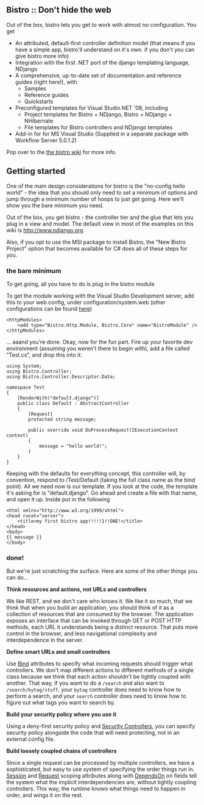 ## Bistro :: Don't hide the web ##

Out of the box, bistro lets you get to work with almost no configuration. You get

  * An attributed, default-first controller definition model (that means if you have a simple app, bistro'll understand on it's own. if you don't you can give bistro more info)
  * Integration with the first .NET port of the django templating language, NDjango
  * A comprehensive, up-to-date set of documentation and reference guides (right here!), with
    * Samples
    * Reference guides
    * Quickstarts
  * Preconfigured templates for Visual Studio.NET '08, including
    * Project templates for Bistro + NDjango, Bistro + NDjango + NHibernate
    * File templates for Bistro controllers and NDjango templates
  * Add-in for for MS Visual Studio (Supplied in a separate package with Workflow Server 5.0.1.2)

Pop over to the [the bistro wiki](http://www.bistroframework.org/) for more info.


## Getting started ##
One of the main design considerations for bistro is the "no-config hello world" - the idea that you should only need to set a minimum of options and jump through a minimum number of hoops to just get going. Here we'll show you the bare minimum you need.

Out of the box, you get bistro - the controller tier and the glue that lets you plug in a view and model. The default view in most of the examples on this wiki is http://www.ndjango.org.

Also, if you opt to use the MSI package to install Bistro, the "New Bistro Project" option that becomes available for C# does all of these steps for you.

### the bare minimum ###

To get going, all you have to do is plug in the bistro module

To get the module working with the Visual Studio Development server, add this to your web.config, under configuration/system.web (other configurations can be found [here](http://bistroframework.org/index.php?title=Reference:web.config#Modules_and_handlers))

```
<httpModules>
	<add type="Bistro.Http.Module, Bistro.Core" name="BistroModule" />
</httpModules>
```


... aaand you're done. Okay, now for the fun part. Fire up your favorite dev environment (assuming you weren't there to begin with), add a file called "Test.cs", and drop this into it:

```
using System;
using Bistro.Controller;
using Bistro.Controller.Descriptor.Data;

namespace Test
{
    [RenderWith("default.django")]
    public class Default : AbstractController
    {
        [Request]
        protected string message;

        public override void DoProcessRequest(IExecutionContext context)
        {
            message = "hello world!";
        }
    }
}
```


Keeping with the defaults for everything concept, this controller will, by convention, respond to /Test/Default (taking the full class name as the bind point). All we need now is our template. If you look at the code, the template it's asking for is "default.django". Go ahead and create a file with that name, and open it up. Inside put in the following

```
<html xmlns="http://www.w3.org/1999/xhtml">
<head runat="server">
    <title>my first bistro app!!!!!1!!ONE!</title>
</head>
<body>
{{ message }}
</body>
```

### done! ###
But we're just scratching the surface. Here are some of the other things you can do...

**Think resources and actions, not URLs and controllers**

We like REST, and we don't care who knows it. We like it so much, that we think that when you build an application, you should think of it as a collection of resources that are consumed by the browser. The application exposes an interface that can be invoked through GET or POST HTTP methods, each URL it understands being a distinct resource. That puts more control in the browser, and less navigational complexity and interdependence in the server.

**Define smart URLs and small controllers**

Use [Bind](http://bistroframework.org/index.php?title=Reference:Bind) attributes to specify what incoming requests should trigger what controllers. We don't map different actions to different methods of a single class because we think that each action shouldn't be tightly coupled with another. That way, if you want to do a `/search` and also want to `/search/bytag/stuff`, your `bytag` controller does need to know how to perform a search, and your `search` controller does need to know how to figure out what tags you want to search by.

**Build your security policy where you use it**

Using a deny-first security policy and [Security Controllers](http://bistroframework.org/index.php?title=Reference:SecurityController), you can specify security policy alongside the code that will need protecting, not in an external config file.

**Build loosely coupled chains of controllers**

Since a single request can be processed by multiple controllers, we have a sophisticated, but easy to use system of specifying the order things run in. [Session](http://bistroframework.org/index.php?title=Reference:Session) and [Request](http://bistroframework.org/index.php?title=Reference:Request) scoping attributes along with [DependsOn](http://bistroframework.org/index.php?title=Reference:DependsOn) on fields tell the system what the implicit interdependencies are, without tightly coupling controllers. This way, the runtime knows what things need to happen in order, and wings it on the rest.